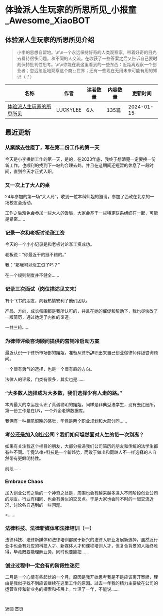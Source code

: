 # 体验派人生玩家的所思所见_小报童_Awesome_XiaoBOT

## 体验派人生玩家的所思所见介绍
> 小李的思想自留地。\n\n一个永远保持好奇的人类观察家。带着好奇的目光去看待很多问题，和不同的人交流，在收获了一些答案之后又告诉自己要时刻保持批判性思考。\n\n你能在我这里看到的一些东西：近距离观察一个创业者；忽远忽近地观察这个商业世界；还有一些现在无用未来可能有用的知识（？）  
  


|名称|作者|读者数量|内容数量|更新时间|
|---|---|---|---|---|
|[体验派人生玩家的所思所见](https://xiaobot.net/p/LUCKYLEE?refer=9c3f1c95-a052-465a-9902-f6d75080262a)|LUCKYLEE|6人|135篇|2024-01-15|

## 最近更新
### 从案牍去往庖丁，写在第二份工作的第一天

今天是小李换新工作的第一天，是的，在2023年底，我终于想清楚一定要换一份新工作，也顺利的找到下一站的合理去处。并且在这期间还短暂的休息了一段时间，直到今天才正式入职。

### 又一次上了大人的桌

24年参加的第一场“大人局”，收到一位本科师姐的邀请，参加了西政在北京的一场校友会活动。

工作之后难免会参加一些大人的饭局，大家会基于一些特定联系组织在一起，可能是紧密......

### 记录一次和老板讨论涨工资

今天的一个小小记录是和老板讨论涨工资成功。

老板说：“你最近干的挺不错的。”

我：“那我可以涨工资了吗？”

在一个规则制度并不健全......

### 记录三次面试（岗位描述见文末）

有个飞书的朋友，向我热情安利了他们团队。

产品、方向、成长氛围都是我所认可的，并且在她的催促和帮助下，我也尽快改了一版简历，通过她走了内推的渠道。

一共三轮......

### 为律师评级咨询顾问提供的营销冷启动方案

最近认识一个律所市场部的姐姐，准备从律所辞职出来自己创业做律师评级咨询顾问。

一个很有勇气的选择，也是一个很有趣的方向。

法律人的评级，门类有很多，其实也是......

### “大多数人选择成为大多数，我们选择少有人走的路。”

本周最大的幸运是认识了真诚聪明的姐姐，同样是非典型法学生，没有去红圈所，第一份工作是在LN，一个外企老牌数据库。

我俩有一种相见恨晚的感觉，毕竟是两个职业规划和大部分同......

### 考公还是加入创业公司？我们如何坦然面对人生的每一次别离？

如果有关注我这个栏目的朋友，大部分投递我们公司简历的朋友和传统的法学生都有些不同。毕竟法律+科技是一个新趋势，而敢于做出和同龄人不一样选择的人自然带有更鲜明特性。

前段......

### Embrace Chaos

加入创业公司之后的一个神奇之处是，周围也会有越来越多进入不同阶段创业公司的朋友。行业有相同、也会有类似的交叉点。于是大家也会时不时的一起交流近况，讨论各自遇到的一些问题。

<......

### 法律科技、法律新媒体和法律培训（一）

法律科技、法律新媒体和法律培训都属于新兴的法律人职业发展新选择。虽然泛行业中也会有对应的科技人才、新媒体人才和课程培训人才，但复合背景的人始终难得，毕竟既要能理解业务，同时也要能把......

### 创业过程中一定会有的阶段性迷茫

二月是一个心情有些起伏的一个月，原因是我开始思考我是不是应该离开案牍，理由是我似乎找不到应该继续在这里工作的原因。过去一年我的精力主要放在公司的运营宣传和新业务的探索和拓展上。忙活了一年，不能说......


<a href="https://github.com/Reno9527/awesome-xiaobot" style="color: white; text-decoration: none;">awesome-xiaobot</a>

返回 [首页](../README.md)

